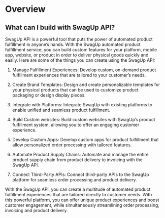 # Overview

## What can I build with SwagUp API?

SwagUp API is a powerful tool that puts the power of automated product fulfillment in anyone’s hands. With the SwagUp automated product fulfillment service, you can build custom features for your platform, mobile app, website, or product in order to deliver physical goods quickly and easily. Here are some of the things you can create using the SwagUp API:

1. Manage Fulfillment Experiences: Develop custom, on-demand product fulfillment experiences that are tailored to your customer’s needs.

2. Create Brand Templates: Design and create personalizable templates for your physical products that can be used to customize product packaging or design display pieces.

3. Integrate with Platforms: Integrate SwagUp with existing platforms to enable unified and seamless product fulfillment.

4. Build Custom websites: Build custom websites with SwagUp’s product fulfillment system, allowing you to offer an engaging customer experience.

5. Develop Custom Apps: Develop custom apps for product fulfillment that allow personalized order processing with tailored features.

6. Automate Product Supply Chains: Automate and manage the entire product supply chain from product delivery to invoicing with the SwagUp API.

7. Connect Third-Party APIs: Connect third-party APIs to the SwagUp platform for seamless order processing and product delivery.

With the SwagUp API, you can create a multitude of automated product fulfillment experiences that are tailored directly to customer needs. With this powerful platform, you can offer unique product experiences and boost customer engagement, while simultaneously streamlining order processing, invoicing and product delivery.
